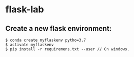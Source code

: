 # flask-lab

## Create a new flask environment:
```
$ conda create myflaskenv pytho=3.7
$ activate myflaskenv
$ pip install -r requiremens.txt --user // On windows.
```
